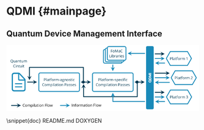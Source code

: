 <!-- This file is a static page and included in the CMakeLists.txt file. -->

# QDMI {#mainpage} <!-- The label is needed to set this page as the main page in Doxygen. -->

## Quantum Device Management Interface

![](_static/qdmi.png)

<!-- Include the content of README.md between the pair of markers DOXYGEN. -->

\snippet{doc} README.md DOXYGEN
